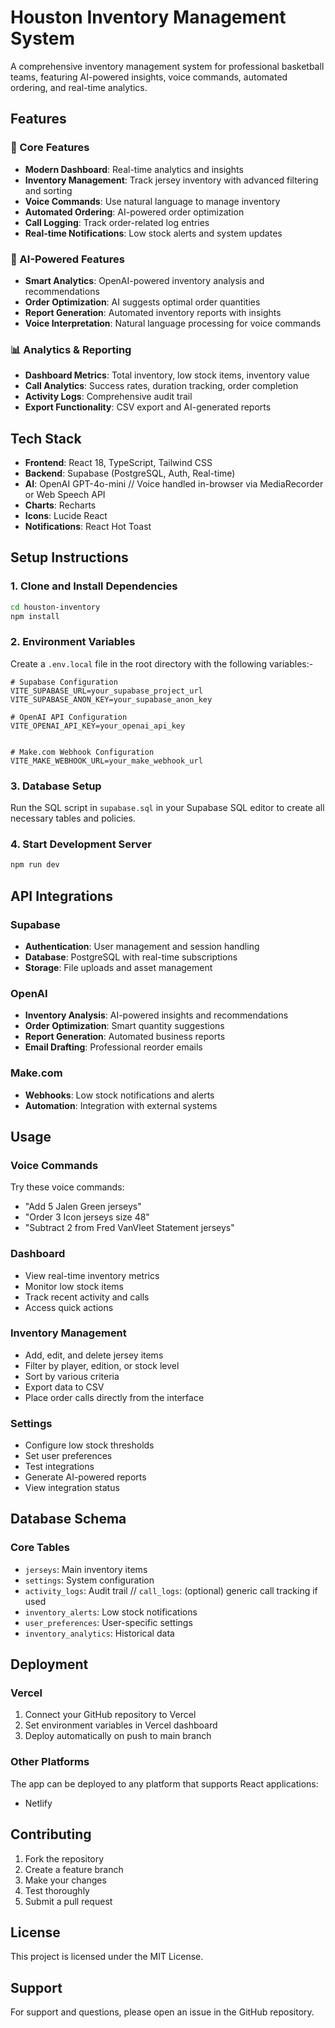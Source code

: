 # Houston Inventory Management System

A comprehensive inventory management system for professional basketball teams, featuring AI-powered insights, voice commands, automated ordering, and real-time analytics.

## Features

### 🎯 Core Features
- **Modern Dashboard**: Real-time analytics and insights
- **Inventory Management**: Track jersey inventory with advanced filtering and sorting
- **Voice Commands**: Use natural language to manage inventory
- **Automated Ordering**: AI-powered order optimization
- **Call Logging**: Track order-related log entries
- **Real-time Notifications**: Low stock alerts and system updates

### 🤖 AI-Powered Features
- **Smart Analytics**: OpenAI-powered inventory analysis and recommendations
- **Order Optimization**: AI suggests optimal order quantities
- **Report Generation**: Automated inventory reports with insights
- **Voice Interpretation**: Natural language processing for voice commands

### 📊 Analytics & Reporting
- **Dashboard Metrics**: Total inventory, low stock items, inventory value
- **Call Analytics**: Success rates, duration tracking, order completion
- **Activity Logs**: Comprehensive audit trail
- **Export Functionality**: CSV export and AI-generated reports

## Tech Stack

- **Frontend**: React 18, TypeScript, Tailwind CSS
- **Backend**: Supabase (PostgreSQL, Auth, Real-time)
- **AI**: OpenAI GPT-4o-mini
// Voice handled in-browser via MediaRecorder or Web Speech API
- **Charts**: Recharts
- **Icons**: Lucide React
- **Notifications**: React Hot Toast

## Setup Instructions

### 1. Clone and Install Dependencies

```bash
cd houston-inventory
npm install
```

### 2. Environment Variables

Create a `.env.local` file in the root directory with the following variables:-

```env
# Supabase Configuration
VITE_SUPABASE_URL=your_supabase_project_url
VITE_SUPABASE_ANON_KEY=your_supabase_anon_key

# OpenAI API Configuration
VITE_OPENAI_API_KEY=your_openai_api_key


# Make.com Webhook Configuration
VITE_MAKE_WEBHOOK_URL=your_make_webhook_url
```

### 3. Database Setup

Run the SQL script in `supabase.sql` in your Supabase SQL editor to create all necessary tables and policies.

### 4. Start Development Server

```bash
npm run dev
```

## API Integrations

### Supabase
- **Authentication**: User management and session handling
- **Database**: PostgreSQL with real-time subscriptions
- **Storage**: File uploads and asset management

### OpenAI
- **Inventory Analysis**: AI-powered insights and recommendations
- **Order Optimization**: Smart quantity suggestions
- **Report Generation**: Automated business reports
- **Email Drafting**: Professional reorder emails



### Make.com
- **Webhooks**: Low stock notifications and alerts
- **Automation**: Integration with external systems

## Usage

### Voice Commands
Try these voice commands:
- "Add 5 Jalen Green jerseys"
- "Order 3 Icon jerseys size 48"
- "Subtract 2 from Fred VanVleet Statement jerseys"

### Dashboard
- View real-time inventory metrics
- Monitor low stock items
- Track recent activity and calls
- Access quick actions

### Inventory Management
- Add, edit, and delete jersey items
- Filter by player, edition, or stock level
- Sort by various criteria
- Export data to CSV
- Place order calls directly from the interface

### Settings
- Configure low stock thresholds
- Set user preferences
- Test integrations
- Generate AI-powered reports
- View integration status

## Database Schema

### Core Tables
- `jerseys`: Main inventory items
- `settings`: System configuration
- `activity_logs`: Audit trail
// `call_logs`: (optional) generic call tracking if used
- `inventory_alerts`: Low stock notifications
- `user_preferences`: User-specific settings
- `inventory_analytics`: Historical data

## Deployment

### Vercel 
1. Connect your GitHub repository to Vercel
2. Set environment variables in Vercel dashboard
3. Deploy automatically on push to main branch

### Other Platforms
The app can be deployed to any platform that supports React applications:
- Netlify


## Contributing

1. Fork the repository
2. Create a feature branch
3. Make your changes
4. Test thoroughly
5. Submit a pull request

## License

This project is licensed under the MIT License.

## Support

For support and questions, please open an issue in the GitHub repository.
